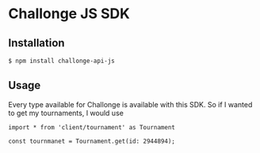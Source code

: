 # **Challonge JS SDK**

## Installation

```bash
$ npm install challonge-api-js
```

## Usage

Every type available for Challonge is available with this SDK. So if I wanted to get my tournaments, I would use

```
import * from 'client/tournament' as Tournament

const tournmanet = Tournament.get(id: 2944894);

```
